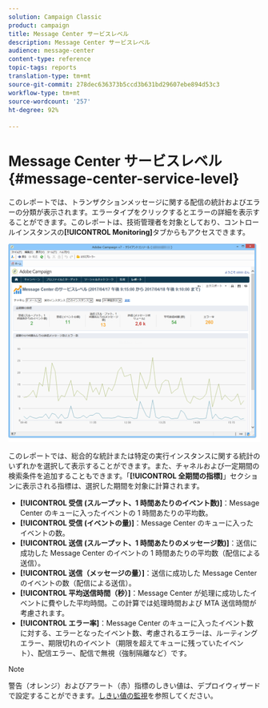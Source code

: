 ```yaml
---
solution: Campaign Classic
product: campaign
title: Message Center サービスレベル
description: Message Center サービスレベル
audience: message-center
content-type: reference
topic-tags: reports
translation-type: tm+mt
source-git-commit: 278dec636373b5ccd3b631bd29607ebe894d53c3
workflow-type: tm+mt
source-wordcount: '257'
ht-degree: 92%

---
```



# Message Center サービスレベル{#message-center-service-level}

このレポートでは、トランザクションメッセージに関する配信の統計およびエラーの分類が表示されます。エラータイプをクリックするとエラーの詳細を表示することができます。このレポートは、技術管理者を対象としており、コントロールインスタンスの&#x200B;**[!UICONTROL Monitoring]**&#x200B;タブからもアクセスできます。

![](assets/mc_reports_1.png)

このレポートでは、総合的な統計または特定の実行インスタンスに関する統計のいずれかを選択して表示することができます。また、チャネルおよび一定期間の検索条件を追加することもできます。「**[!UICONTROL 全期間の指標]**」セクションに表示される指標は、選択した期間を対象に計算されます。

* **[!UICONTROL 受信 (スループット、1 時間あたりのイベント数)]**：Message Center のキューに入ったイベントの 1 時間あたりの平均数。
* **[!UICONTROL 受信 (イベントの量)]**：Message Center のキューに入ったイベントの数。
* **[!UICONTROL 送信 (スループット、1 時間あたりのメッセージ数)]**：送信に成功した Message Center のイベントの 1 時間あたりの平均数（配信による送信）。
* **[!UICONTROL 送信（メッセージの量）]**：送信に成功した Message Center のイベントの数（配信による送信）。
* **[!UICONTROL 平均送信時間（秒）]**：Message Center が処理に成功したイベントに費やした平均時間。この計算では処理時間および MTA 送信時間が考慮されます。
* **[!UICONTROL エラー率]**：Message Center のキューに入ったイベント数に対する、エラーとなったイベント数、考慮されるエラーは、ルーティングエラー、期限切れのイベント（期限を超えてキューに残っていたイベント）、配信エラー、配信で無視（強制隔離など）です。

>[!NOTE]
>
>警告（オレンジ）およびアラート（赤）指標のしきい値は、デプロイウィザードで設定することができます。[しきい値の監視](../../message-center/using/monitoring-thresholds.md)を参照してください。

